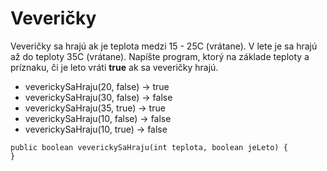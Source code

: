 # Veveričky

Veveričky sa hrajú ak je teplota medzi 15 - 25C (vrátane). V lete je sa hrajú až do teploty 35C (vrátane). Napíšte program, ktorý na základe teploty a príznaku, či je leto vráti **true** ak sa veveričky hrajú.

+ veverickySaHraju(20, false) → true
+ veverickySaHraju(30, false) → false
+ veverickySaHraju(35, true) → true
+ veverickySaHraju(10, false) → false
+ veverickySaHraju(10, true) → false

```javas
public boolean veverickySaHraju(int teplota, boolean jeLeto) {
}
```
